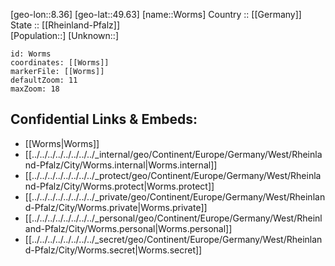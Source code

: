 ﻿---
location: [49.63,8.36] 
mapzoom: [7,12] 
mapmarker: city 
type: City
tags:
- geo/City


SpocWebEntityId: 10057
isDeleted: false
confidential: public

---
[geo-lon::8.36] 
[geo-lat::49.63] 
[name::Worms] 
Country :: [[Germany]]  
State :: [[Rheinland-Pfalz]]  
[Population::] 
[Unknown::] 


```leaflet
id: Worms
coordinates: [[Worms]] 
markerFile: [[Worms]] 
defaultZoom: 11 
maxZoom: 18
```


## Confidential Links & Embeds: 
- [[Worms|Worms]]  
- [[../../../../../../../../_internal/geo/Continent/Europe/Germany/West/Rheinland-Pfalz/City/Worms.internal|Worms.internal]] 
- [[../../../../../../../../_protect/geo/Continent/Europe/Germany/West/Rheinland-Pfalz/City/Worms.protect|Worms.protect]] 
- [[../../../../../../../../_private/geo/Continent/Europe/Germany/West/Rheinland-Pfalz/City/Worms.private|Worms.private]] 
- [[../../../../../../../../_personal/geo/Continent/Europe/Germany/West/Rheinland-Pfalz/City/Worms.personal|Worms.personal]] 
- [[../../../../../../../../_secret/geo/Continent/Europe/Germany/West/Rheinland-Pfalz/City/Worms.secret|Worms.secret]] 
